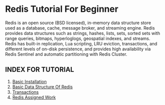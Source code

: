 # Redis Tutorial For Beginner

Redis is an open source (BSD licensed), in-memory data structure store used as a database, cache, message broker, and streaming engine. Redis provides data structures such as strings, hashes, lists, sets, sorted sets with range queries, bitmaps, hyperloglogs, geospatial indexes, and streams. Redis has built-in replication, Lua scripting, LRU eviction, transactions, and different levels of on-disk persistence, and provides high availability via Redis Sentinel and automatic partitioning with Redis Cluster.

## INDEX FOR TUTORIAL

1. [Basic Installation](install.md)
2. [Basic Data Structure Of Redis](basicRedis.md)
3. [Transactions](trans.md)
4. [Redis Assigned Work](redisWork.md)
